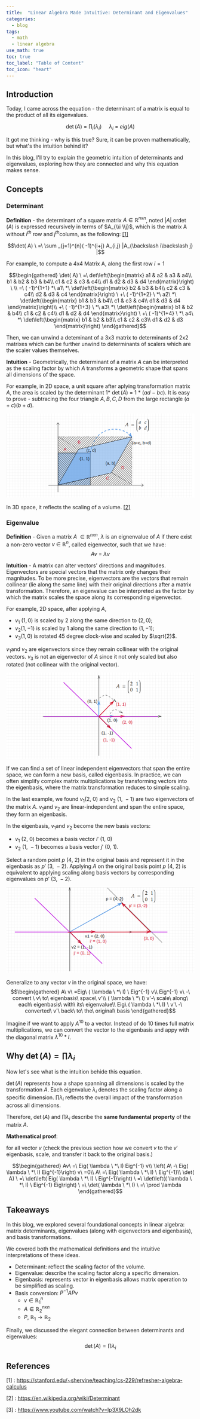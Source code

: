 ```yaml
---
title:  "Linear Algebra Made Intuitive: Determinant and Eigenvalues"
categories:
  - blog
tags:
  - math
  - linear algebra
use_math: true
toc: true
toc_label: "Table of Content"
toc_icon: "heart"
---
```


## Introduction

Today, I came across the equation - the determinant of a matrix is equal to the product
of all its eigenvalues.

$$\det( A) \ =\ \prod _{i}( \lambda _{i}) \ \ \ \ \ \lambda _{i} \ =\ eig( A)$$

It got me thinking - why is this true? Sure, it can be
proven mathematically, but what's the intuition behind it?

In this blog, I'll try to explain the geometric intuition of determinants and eigenvalues,
exploring how they are connected and why this equation makes sense.

## Concepts

### Determinant

**Definition** - the determinant of a square matrix $A\in \mathbb{R}^{nxn}$,
noted $|A|\text{ or}\det (A)$ is expressed recursively in terms of $A_{\\i \\j}$,
which is the matrix A without $i^{th}\text{ row and } j^{th}\text{column}$, as the following: [\[1\]](#references)

$$\det( A) \ =\ \sum _{j=1}^{n}( -1)^{i+j} A_{i,j} |A_{\backslash i\backslash j} |$$

For example, to compute a 4x4 Matrix A, along the first row $i=1$

$$\begin{gathered}
\det( A) \ =\ det\left(\begin{matrix}
a1 & a2 & a3 & a4\\
b1 & b2 & b3 & b4\\
c1 & c2 & c3 & c4\\
d1 & d2 & d3 & d4
\end{matrix}\right) \ \\
=\ ( -1)^{1+1} *\ a1\ *\ \det\left(\begin{matrix}
b2 & b3 & b4\\
c2 & c3 & c4\\
d2 & d3 & c4
\end{matrix}\right) \ +\ ( -1)^{1+2} \ *\ a2\ *\ \det\left(\begin{matrix}
b1 & b3 & b4\\
c1 & c3 & c4\\
d1 & d3 & d4
\end{matrix}\right)\\
+\ ( -1)^{1+3} \ *\ a3\ *\ \det\left(\begin{matrix}
b1 & b2 & b4\\
c1 & c2 & c4\\
d1 & d2 & d4
\end{matrix}\right) \ +\ ( -1)^{1+4} \ *\ a4\ *\ \det\left(\begin{matrix}
b1 & b2 & b3\\
c1 & c2 & c3\\
d1 & d2 & d3
\end{matrix}\right)
\end{gathered}$$

Then, we can unwind a deteminant of a 3x3 matrix to determinants of 2x2 matrixes which can be further
unwind to determinants of scalers which are the scaler values themselves.

**Intuition** - Geometrically, the determinant of a matrix $A$ can be
interpreted as the scaling factor by which $A$ transforms a geometric shape that
spans all dimensions of the space.

For example, in 2D space, a unit square after aplying transformation
matrix $A$, the area is scaled by the determinant
$1*\ \det( A) \ =\ 1\ *\ ( ad\ -\ bc)$. It is easy to prove - subtracing the four triangle $A,B,C,D$ from the large rectangle $(a+c)(b+d)$.

![eigenvector](/images/2024-12-23-determinant-and-eigenvalues/determinant.png)

In 3D space, it reflects the scaling of a volume. [\[2\]](#references)


### Eigenvalue

**Definition** - Given a matrix $A\ \in \mathbb{R}^{nxn}$, $\lambda$ is an
eignenvalue of $A$ if there exist a non-zero vector
$v\ \in \ \mathbb{R}^{n}$, called eigenvector, such that we have:
$$Av\ =\ \lambda v$$

**Intuition** - A matrix can alter vectors' directions and magnitudes.
Eigenvectors are special vectors that the matrix only changes their magnitudes.
To be more precise, eigenvectors are the vectors that remain collinear (lie along the same line)
with their original directions after a matrix transformation. Therefore, an
eigenvalue can be interpreted as the factor by which the matrix scales
the space along its corresponding eigenvector.

For example, 2D space, after applying $A$,
- $v_{1} \ (1,0)$ is scaled by 2 along the same direction to $(2,0)$;
- $v_{2} (1,-1)$ is scaled by 1 along the same direction to $(1,-1)$;
- $v_{3} (1,0)$ is rotated 45 degree clock-wise and scaled by $\sqrt{2}$.

$v_{1}\text{and } v_{2}$ are eigenvectors since they remain collinear
with the original vectors. $v_{3}$ is not an eigenvector of $A$
since it not only scaled but also rotated (not collinear with the
original vector).

![eigenvector](/images/2024-12-23-determinant-and-eigenvalues/eigenvector.png)

If we can find a set of linear independent eigenvectors that span the
entire space, we can form a new basis, called eigenbasis. In practice,
we can often simplify complex matrix multiplications by transforming
vectors into the eigenbasis, where the matrix transformation reduces to simple scaling.

In the last example, we found $v_{1}( 2,\ 0) \ \text{and } v_{2} \ ( 1,\ -1)$ are two
eigenvectors of the matrix $A$. $v_{1}\text{and } v_{2}$ are linear-independent and
span the entire space, they form an eigenbasis.

In the eigenbasis, $v_{1}\text{and } v_{2}$ become the new basis vectors:
- $v_{1} \ ( 2,\ 0)$ becomes a basis vector $i'\ ( 1,\ 0)$
- $v_{2} \ ( 1,\ -1)$ becomes a basis vector $j'\ ( 0,\ 1)$.

Select a random point $p\ ( 4,\ 2)$ in the original basis and represent
it in the eigenbasis as $p'\ ( 3,\ -2)$. Applying $A$ on the original
basis point $p\ ( 4,\ 2)$ is equivalent to applying scaling along basis
vectors by corresponding eigenvalues on $p'\ ( 3,\ -2)$.

![eigenbasis](/images/2024-12-23-determinant-and-eigenvalues/eigenbasis.png)


Generalize to any vector $v$ in the original space, we have:
$$\begin{gathered}
A\ v\ =Eig\ ( \lambda \ *\ I) \ Eig^{-1} v\\
Eig^{-1} v\ -\ convert \ v\ to\ eigenbasis\ space\ v'\\
( \lambda \ *\ I) v'-\ scale\ along\ each\ eigenbasis\ with\ its\ eigenvalue\\
Eig\ ( \lambda \ *\ I) \ v'\ -\ converted\ v'\ back\ to\ the\ original\ basis
\end{gathered}$$

Imagine if we want to apply $A^{10}$ to a vector.
Instead of do 10 times full matrix multiplications, we can convert the vector
to the eigenbasis and appy with the diagonal matrix $\lambda ^{10} *I$.

## Why $\det (A)=\prod \lambda _{i}$

Now let's see what is the intuition behide this equation.

$\det (A)$ represents how a shape spanning all dimensions is scaled by the transformation $A$.
Each eigenvalue $\lambda _{i}$ denotes the scaling factor along a specific dimension.
$\prod \lambda _{i}$ reflects the overall impact of the transformation across all dimensions. 

Therefore, $\det (A)$ and $\prod \lambda _{i}$ describe the **same fundamental property** of the
matrix $A$.

**Mathematical proof**:

for all vector $v$ (check the previous section how we convert $v$
to the $v'$ eigenbasis, scale, and transfer it back to the original
basis.)

$$\begin{gathered}
Av\ =\ Eig( \lambda \ *\ I) Eig^{-1} v\\
\left( A\ -\ Eig( \lambda \ *\ I) Eig^{-1}\right) v\ =0\\
A\ =\ Eig( \lambda \ *\ I) \ Eig^{-1}\\
\det( A) \ =\ \det\left( Eig( \lambda \ *\ I) \ Eig^{-1}\right) \ =\ \det\left(( \lambda \ *\ I) \ Eig^{-1} Eig\right) \ =\ \det( \lambda \ *\ I) \ =\ \prod \lambda 
\end{gathered}$$

## Takeaways

In this blog, we explored several foundational concepts in
linear algebra: matrix determinants, eigenvalues (along with
eigenvectors and eigenbasis), and basis transformations.

We covered both the mathematical definitions and the intuitive
interpretations of these ideas.
- Determinant: reflect the scaling factor of the volume.
- Eigenvalue: describe the scaling factor along a specific dimension.
- Eigenbasis: represents vector in eigenbasis allows matrix operation to be simplified as scaling.
- Basis conversion: $P^{-1} APv$
  - $v \in \mathbb{R}_{1}^{n}$
  - $A \in \mathbb{R}_{2}^{nxn}$
  - $P \text{, } \mathbb{R}_{1} \to \mathbb{R}_{2}$

Finally, we discussed the elegant connection between determinants and eigenvalues:
$$\det (A)=\prod \lambda _{i}$$

## References
[1] : <https://stanford.edu/~shervine/teaching/cs-229/refresher-algebra-calculus>

[2] : <https://en.wikipedia.org/wiki/Determinant>

[3] : <https://www.youtube.com/watch?v=Ip3X9LOh2dk>
